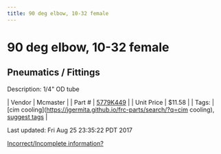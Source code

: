 ```yaml
---
title: 90 deg elbow, 10-32 female
---
```


# 90 deg elbow, 10-32 female
## Pneumatics / Fittings
Description: 	1/4" OD tube 

| Vendor | Mcmaster | 
| Part # | [5779K449](https://www.mcmaster.com/#5779K449) | 
| Unit Price | $11.58 | 
| Tags: | [cim cooling](https://jgermita.github.io/frc-parts/search/?q=cim cooling), [suggest tags](https://docs.google.com/forms/d/e/1FAIpQLSeWyY8v3RgOty-MyWmh9U0iivNYN_molChYyS-0U-o-kOAv_g/viewform) | 

Last updated: Fri Aug 25 23:35:22 PDT 2017

 [Incorrect/Incomplete information?](https://docs.google.com/forms/d/e/1FAIpQLSeWyY8v3RgOty-MyWmh9U0iivNYN_molChYyS-0U-o-kOAv_g/viewform)
